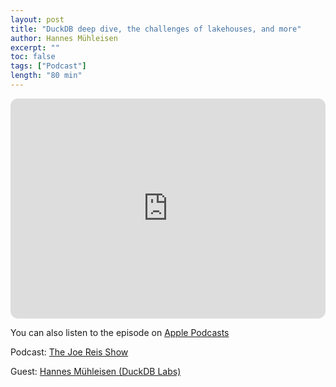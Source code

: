```yaml
---
layout: post
title: "DuckDB deep dive, the challenges of lakehouses, and more"
author: Hannes Mühleisen
excerpt: ""
toc: false
tags: ["Podcast"]
length: "80 min"
---
```


<div class="video-container">
<iframe style="border-radius:12px" src="https://open.spotify.com/embed/episode/7zBdJurLfWBilCi6DQ2eYb?utm_source=generator" width="100%" height="352" frameBorder="0" allowfullscreen="" allow="autoplay; clipboard-write; encrypted-media; fullscreen; picture-in-picture" loading="lazy"></iframe>
</div>

You can also listen to the episode on [Apple Podcasts](https://podcasts.apple.com/us/podcast/hannes-muhleisen-duckdb-deep-dive-the-challenges/id1676305617?i=1000680142303)

Podcast: [The Joe Reis Show](https://open.spotify.com/show/3mcKitYGS4VMG2eHd2PfDN)

Guest: [Hannes Mühleisen (DuckDB Labs)](https://hannes.muehleisen.org/)
